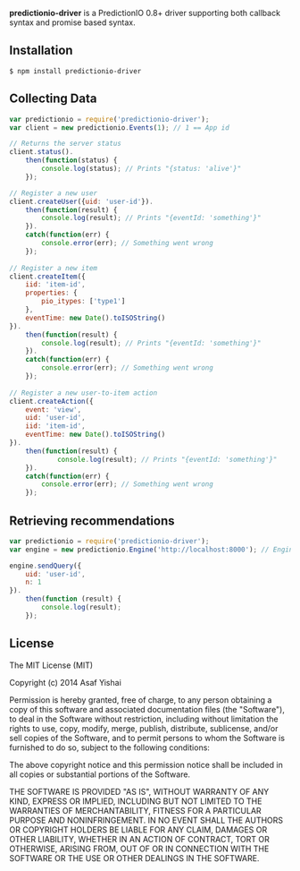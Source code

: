 **predictionio-driver** is a PredictionIO 0.8+ driver supporting both callback syntax and promise based syntax.

## Installation

    $ npm install predictionio-driver

## Collecting Data

```js
var predictionio = require('predictionio-driver');
var client = new predictionio.Events(1); // 1 == App id

// Returns the server status
client.status().
	then(function(status) {
		console.log(status); // Prints "{status: 'alive'}"
	});

// Register a new user
client.createUser({uid: 'user-id'}).
	then(function(result) {
		console.log(result); // Prints "{eventId: 'something'}"
	}).
	catch(function(err) {
		console.error(err); // Something went wrong
	});
	
// Register a new item
client.createItem({
	iid: 'item-id',
	properties: {
		pio_itypes: ['type1']
	}, 
	eventTime: new Date().toISOString()
}).
	then(function(result) {
		console.log(result); // Prints "{eventId: 'something'}"
	}).
	catch(function(err) {
		console.error(err); // Something went wrong
	});
	
// Register a new user-to-item action
client.createAction({
	event: 'view',
	uid: 'user-id',
	iid: 'item-id',
	eventTime: new Date().toISOString()
}).
	then(function(result) {
			console.log(result); // Prints "{eventId: 'something'}"
	}).
	catch(function(err) {
		console.error(err); // Something went wrong
	});
```

## Retrieving recommendations

```js
var predictionio = require('predictionio-driver');
var engine = new predictionio.Engine('http://localhost:8000'); // Engine url

engine.sendQuery({
	uid: 'user-id',
	n: 1
}).
	then(function (result) {
		console.log(result);
	});
```

## License 

The MIT License (MIT)

Copyright (c) 2014 Asaf Yishai

Permission is hereby granted, free of charge, to any person obtaining a copy of
this software and associated documentation files (the "Software"), to deal in
the Software without restriction, including without limitation the rights to
use, copy, modify, merge, publish, distribute, sublicense, and/or sell copies of
the Software, and to permit persons to whom the Software is furnished to do so,
subject to the following conditions:

The above copyright notice and this permission notice shall be included in all
copies or substantial portions of the Software.

THE SOFTWARE IS PROVIDED "AS IS", WITHOUT WARRANTY OF ANY KIND, EXPRESS OR
IMPLIED, INCLUDING BUT NOT LIMITED TO THE WARRANTIES OF MERCHANTABILITY, FITNESS
FOR A PARTICULAR PURPOSE AND NONINFRINGEMENT. IN NO EVENT SHALL THE AUTHORS OR
COPYRIGHT HOLDERS BE LIABLE FOR ANY CLAIM, DAMAGES OR OTHER LIABILITY, WHETHER
IN AN ACTION OF CONTRACT, TORT OR OTHERWISE, ARISING FROM, OUT OF OR IN
CONNECTION WITH THE SOFTWARE OR THE USE OR OTHER DEALINGS IN THE SOFTWARE.
